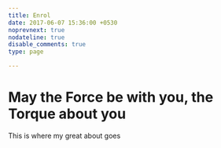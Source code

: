 ```yaml
---
title: Enrol
date: 2017-06-07 15:36:00 +0530
noprevnext: true
nodateline: true
disable_comments: true
type: page

---
```

# May the Force be with you, the Torque about you

This is where my great about goes
